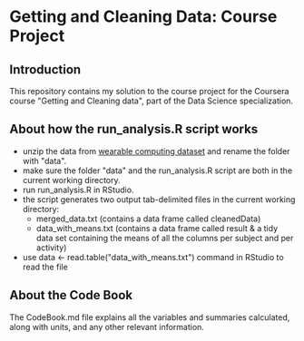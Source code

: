 Getting and Cleaning Data: Course Project
=========================================

Introduction
------------
This repository contains my solution to the course project for the Coursera course "Getting and Cleaning data", part of the Data Science specialization.

About how the run_analysis.R script works
-----------------------------------------
- unzip the data from [wearable computing dataset](https://d396qusza40orc.cloudfront.net/getdata%2Fprojectfiles%2FUCI%20HAR%20Dataset.zip) and rename the folder with "data".
- make sure the folder "data" and the run_analysis.R script are both in the current working directory.
- run run_analysis.R in RStudio.
- the script generates two output tab-delimited files in the current working directory:
	- merged_data.txt (contains a data frame called cleanedData)
	- data_with_means.txt (contains a data frame called result & a tidy data set containing the means of all the columns per subject and per activity)
- use data <- read.table("data_with_means.txt") command in RStudio to read the file

About the Code Book
-------------------
The CodeBook.md file explains all the variables and summaries calculated, along with units, and any other relevant information.

